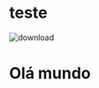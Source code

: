 # teste
![download](https://github.com/user-attachments/assets/3b0d7910-88fd-4e79-a29a-663fb2af473a)
<strong><h1 aling="center" color="pink"> Olá mundo </h1></strong>

